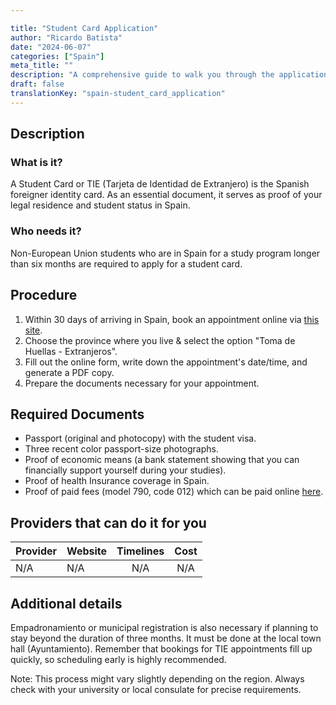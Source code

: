 ```yaml
---

title: "Student Card Application"
author: "Ricardo Batista"
date: "2024-06-07"
categories: ["Spain"]
meta_title: ""
description: "A comprehensive guide to walk you through the application process for a student card in Spain."
draft: false
translationKey: "spain-student_card_application"
---
```


## Description

### What is it?
A Student Card or TIE (Tarjeta de Identidad de Extranjero) is the Spanish foreigner identity card. As an essential document, it serves as proof of your legal residence and student status in Spain. 

### Who needs it?
Non-European Union students who are in Spain for a study program longer than six months are required to apply for a student card. 

## Procedure 

1. Within 30 days of arriving in Spain, book an appointment online via [this site](https://sede.administracionespublicas.gob.es/icpplus/).
2. Choose the province where you live & select the option "Toma de Huellas - Extranjeros".
3. Fill out the online form, write down the appointment's date/time, and generate a PDF copy.
4. Prepare the documents necessary for your appointment.

## Required Documents 

- Passport (original and photocopy) with the student visa.
- Three recent color passport-size photographs.
- Proof of economic means (a bank statement showing that you can financially support yourself during your studies).
- Proof of health Insurance coverage in Spain.
- Proof of paid fees (model 790, code 012) which can be paid online [here](https://sede.policia.gob.es/Tasa790_012/ImpresoRellenar).

## Providers that can do it for you

| Provider        |     Website     |     Timelines    |       Cost      |
| --------------- | --------------- |  :-------------: | :-------------: |
| N/A            |  N/A       |      N/A      |        N/A       |

## Additional details 

Empadronamiento or municipal registration is also necessary if planning to stay beyond the duration of three months. It must be done at the local town hall (Ayuntamiento). Remember that bookings for TIE appointments fill up quickly, so scheduling early is highly recommended. 

Note: This process might vary slightly depending on the region. Always check with your university or local consulate for precise requirements.
